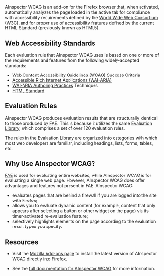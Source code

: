 AInspector WCAG is an add-on for the Firefox browser that, when activated, automatically analyzes the page loaded in the active tab for compliance with accessibility requirements defined by the [World Wide Web Consortium (W3C)](https://www.w3.org/), and for proper use of accessibility features defined by the current HTML Standard (previously known as HTML5).

## Web Accessibility Standards

Each evaluation rule that AInspector WCAG uses is based on one or more of the requirements and features from the following widely-accepted standards:

* [Web Content Accessibility Guidelines (WCAG)](https://www.w3.org/TR/WCAG/) Success Criteria
* [Accessible Rich Internet Applications (WAI-ARIA)](https://www.w3.org/TR/wai-aria/)
* [WAI-ARIA Authoring Practices](https://www.w3.org/TR/wai-aria-practices/) Techniques
* [HTML Standard](https://html.spec.whatwg.org/multipage/)

## Evaluation Rules

AInspector WCAG produces evaluation results that are structurally identical to those produced by [FAE](/tools/fae/). This is because it utilizes the same [Evaluation Library](/tools/evaluation-library), which comprises a set of over 120 evaluation rules.

The rules in the Evaluation Library are organized into categories with which most web developers are familiar, including headings, lists, forms, tables, etc.

## Why Use AInspector WCAG?

[FAE](/tools/fae) is used for evaluating entire websites, while AInspector WCAG is for evaluating a single web page. However, AInspector WCAG does offer advantages and features not present in FAE. AInspector WCAG:

* evaluates pages that are behind a firewall if you are logged into the site with Firefox;
* allows you to evaluate dynamic content (for example, content that only appears after selecting a button or other widget on the page) via its timer-activated re-evaluation feature;
* selectively highlights elements on the page according to the evaluation result types you specify.

## Resources

* Visit the [Mozilla Add-ons page](https://addons.mozilla.org/en-US/firefox/addon/ainspector-wcag/) to install the latest version of AInspector WCAG directly into Firefox.

* See the [full documentation for AInspector WCAG](http://docs.ainspector.org) for more information.
